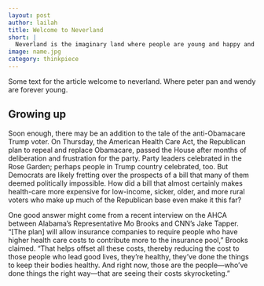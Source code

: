 ```yaml
---
layout: post
author: lailah
title: Welcome to Neverland
short: |
  Neverland is the imaginary land where people are young and happy and liver forever.
image: name.jpg
category: thinkpiece
---
```


Some text for the article welcome to neverland. Where peter pan and wendy are forever young.

## Growing up

Soon enough, there may be an addition to the tale of the anti-Obamacare Trump voter. On Thursday, the American Health Care Act, the Republican plan to repeal and replace Obamacare, passed the House after months of deliberation and frustration for the party. Party leaders celebrated in the Rose Garden; perhaps people in Trump country celebrated, too. But Democrats are likely fretting over the prospects of a bill that many of them deemed politically impossible. How did a bill that almost certainly makes health-care more expensive for low-income, sicker, older, and more rural voters who make up much of the Republican base even make it this far?

One good answer might come from a recent interview on the AHCA between Alabama’s Representative Mo Brooks and CNN’s Jake Tapper. “[The plan] will allow insurance companies to require people who have higher health care costs to contribute more to the insurance pool,” Brooks claimed. “That helps offset all these costs, thereby reducing the cost to those people who lead good lives, they’re healthy, they’ve done the things to keep their bodies healthy. And right now, those are the people—who’ve done things the right way—that are seeing their costs skyrocketing.”